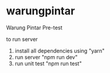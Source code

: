 # warungpintar
Warung Pintar Pre-test

to run server
1. install all dependencies using "yarn"
2. run server "npm run dev"
3. run unit test "npm run test"
